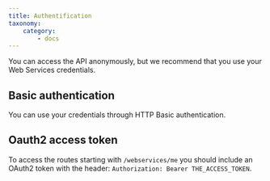 ```yaml
---
title: Authentification
taxonomy:
    category:
        - docs
---
```


You can access the API anonymously, but we recommend that you use your Web Services credentials.

## Basic authentication

You can use your credentials through HTTP Basic authentication.

## Oauth2 access token

To access the routes starting with `/webservices/me` you should include an OAuth2 token with the header: `Authorization: Bearer THE_ACCESS_TOKEN`.
